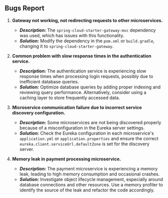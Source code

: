 ## Bugs Report

1. **Gateway not working, not redirecting requests to other microservices.**
   - ***Description:*** The `spring-cloud-starter-gateway-mvc` dependency was used, which has issues with this functionality.
   - ***Solution:*** Modify the dependency in the `pom.xml` or `build.gradle`, changing it to `spring-cloud-starter-gateway`.

2. **Common problem with slow response times in the authentication service.**
   - ***Description:*** The authentication service is experiencing slow response times when processing login requests, possibly due to inefficient database queries.
   - ***Solution:*** Optimize database queries by adding proper indexing and reviewing query performance. Alternatively, consider using a caching layer to store frequently accessed data.

3. **Microservice communication failure due to incorrect service discovery configuration.**
   - ***Description:*** Some microservices are not being discovered properly because of a misconfiguration in the Eureka server settings.
   - ***Solution:*** Check the Eureka configuration in each microservice's `application.yml` or `application.properties` and ensure the correct `eureka.client.serviceUrl.defaultZone` is set for the discovery server.

4. **Memory leak in payment processing microservice.**
   - ***Description:*** The payment microservice is experiencing a memory leak, leading to high memory consumption and occasional crashes.
   - ***Solution:*** Investigate object lifecycle management, especially around database connections and other resources. Use a memory profiler to identify the source of the leak and refactor the code accordingly.
